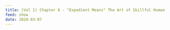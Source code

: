```yaml
---
title: (Vol 1) Chapter 6 - "Expedient Means" The Art of Skillful Human Education
feed: show
date: 2020-03-07
---
```

